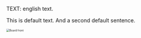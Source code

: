 TEXT: english text.

This is default text.
And a second default sentence.

<img src="Pictures/045.jpg" alt="Board front" style="zoom:50%;" />
